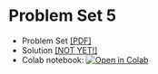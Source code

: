 # Problem Set 5

* Problem Set [[PDF]](https://github.com/pipeton8/6.439-stats-comp-applications/blob/main/Assignments/5%20-%20Environmental/6.439%20%20-%20Problem%20Set%205.pdf)
* Solution [[NOT YET!]](https://github.com/pipeton8/6.439-stats-comp-applications/blob/main/Assignments/5%20-%20Environmental/Problem%20Set%204%20(Solution)/Problem%20Set%205%20(Solution).pdf)
* Colab notebook: [![Open in Colab](https://colab.research.google.com/assets/colab-badge.svg)](https://colab.research.google.com/github/pipeton8/6.439-stats-comp-applications/blob/main/Assignments/5%20-%20Environmental/6.439%20-%20Problem%20Set%205.ipynb)
